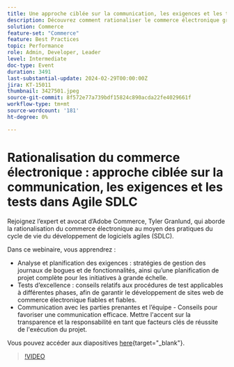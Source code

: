 ```yaml
---
title: Une approche ciblée sur la communication, les exigences et les tests dans Agile SDLC
description: Découvrez comment rationaliser le commerce électronique grâce aux pratiques du cycle de vie du développement de logiciels agiles (SDLC).  Découvrez l’analyse et la planification des exigences, les stratégies de gestion des retards de bogues et de fonctionnalités, la planification de projets pour les initiatives à grande échelle, les conseils sur les procédures de test applicables à différentes phases, en veillant au développement de sites web de commerce électronique fiables et fiables, ainsi que des conseils pour favoriser une communication efficace. Mettre en évidence la transparence et la responsabilité en tant que facteurs clés pour réussir l'exécution d'un projet. Vous pouvez accéder aux diapositives ici.
solution: Commerce
feature-set: "Commerce"
feature: Best Practices
topic: Performance
role: Admin, Developer, Leader
level: Intermediate
doc-type: Event
duration: 3491
last-substantial-update: 2024-02-29T00:00:00Z
jira: KT-15011
thumbnail: 3427501.jpeg
source-git-commit: 8f572e77a739bdf15824c890acda22fe4029661f
workflow-type: tm+mt
source-wordcount: '181'
ht-degree: 0%

---
```



# Rationalisation du commerce électronique : approche ciblée sur la communication, les exigences et les tests dans Agile SDLC

Rejoignez l’expert et avocat d’Adobe Commerce, Tyler Granlund, qui aborde la rationalisation du commerce électronique au moyen des pratiques du cycle de vie du développement de logiciels agiles (SDLC).

Dans ce webinaire, vous apprendrez :

* Analyse et planification des exigences : stratégies de gestion des journaux de bogues et de fonctionnalités, ainsi qu’une planification de projet complète pour les initiatives à grande échelle.
* Tests d’excellence : conseils relatifs aux procédures de test applicables à différentes phases, afin de garantir le développement de sites web de commerce électronique fiables et fiables.
* Communication avec les parties prenantes et l’équipe - Conseils pour favoriser une communication efficace. Mettre l&#39;accent sur la transparence et la responsabilité en tant que facteurs clés de réussite de l&#39;exécution du projet.

Vous pouvez accéder aux diapositives [here](../../assets/commerce/agile-sldc-slides.pdf){target="_blank"}.

>[!VIDEO](https://video.tv.adobe.com/v/3427501/?learn=on)
